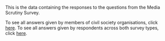 This is the data containing the responses to the questions from the Media
Scrutiny Survey.

To see all answers given by members of civil society organisations, click [here](https://ioi.civsoc.sehn.dev).
To see all answers given by respondents across both survey types, click [here](https://ioi.merged.sehn.dev).
